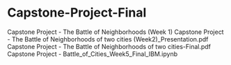 # Capstone-Project-Final
Capstone Project - The Battle of Neighborhoods (Week 1)
Capstone Project - The Battle of Neighborhoods of two cities (Week2)_Presentation.pdf
Capstone Project - The Battle of Neighborhoods of two cities-Final.pdf
Capstone Project - Battle_of_Cities_Week5_Final_IBM.ipynb
